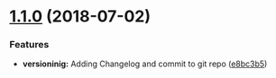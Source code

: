 # [1.1.0](https://github.com/mauricios/TestGitChanges/compare/v1.0.2...v1.1.0) (2018-07-02)


### Features

* **versioninig:** Adding Changelog and commit to git repo ([e8bc3b5](https://github.com/mauricios/TestGitChanges/commit/e8bc3b5))
